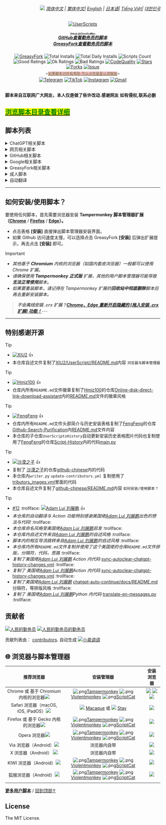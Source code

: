 <div align="right">
    <h6>
        <picture>
            <source type="image/svg+xml" media="(prefers-color-scheme: dark)"
                srcset="https://raw.githubusercontent.com/KudoAI/chatgpt.js/main/media/images/icons/earth-americas-white-icon32.svg">
            <img height=14
                src="https://raw.githubusercontent.com/KudoAI/chatgpt.js/main/media/images/icons/earth-americas-icon32.svg">
        </picture>
        <a href="https://github.com/ChinaGodMan/UserScripts/blob/main/docs/README.md">简体中文</a> |
        <a href="https://github.com/ChinaGodMan/UserScripts/blob/main/docs/README_zh-TW.md">繁体中文</a>|
        <a href="https://github.com/ChinaGodMan/UserScripts/blob/main/docs/README_en.md">English</a> |
        <a href="https://github.com/ChinaGodMan/UserScripts/blob/main/docs/README_ja.md">日本语</a>|
        <a href="https://github.com/ChinaGodMan/UserScripts/blob/main/docs/README_vi.md">Tiếng Việt</a>|
        <a href="https://github.com/ChinaGodMan/UserScripts/blob/main/docs/README_ko.md">대한민국</a>
    </h6>
</div>
<center><div align="center"><a href="https://github.com/ChinaGodMan" target="_blank">
    <img height="96px" width="96px" src="https://avatars.githubusercontent.com/u/96548841?v=4" alt="UserScripts"></a>
<h5><a href="https://github.com/ChinaGodMan/UserScripts#%E8%84%9A%E6%9C%AC%E5%88%97%E8%A1%A8" target="_blank"><ruby>GitHub查看勤务员的脚本<rt>Github:@ChinaGodMan</rt></ruby></a><br><a href="https://greasyfork.org/zh-CN/scripts?by=1169082&sort=created" target="_blank">GreasyFork查看勤务员的脚本</a><br></h5>
<a href="https://greasyfork.org/users/1169082-%E4%BA%BA%E6%B0%91%E7%9A%84%E5%8B%A4%E5%8A%A1%E5%91%98?per_page=200" target="_blank"><img src="https://img.shields.io/static/v1?label=%20&message=GreasyFork&logo=greasyfork&logoColor=white&labelColor=%23670000&color=%23670000&style=for-the-badge" alt="GreasyFork"></a>
<img src="https://img.shields.io/badge/dynamic/json?&label=%E6%89%80%E6%9C%89%E8%84%9A%E6%9C%AC%E6%80%BB%E5%AE%89%E8%A3%85%E6%95%B0&query=$.totalInstalls&logo=greasyfork&logoColor=white&labelColor=%23670000&color=blue&style=for-the-badge&url=https://github.com/ChinaGodMan/UserScriptsHistory/raw/main/total_installs.json" alt="Total Installs">
<img src="https://img.shields.io/badge/dynamic/json?&label=%E4%BB%8A%E6%97%A5%E6%89%80%E6%9C%89%E8%84%9A%E6%9C%AC%E5%AE%89%E8%A3%85%E6%95%B0&query=$.totalDailyInstalls&logo=greasyfork&logoColor=white&labelColor=%23670000&color=blue&style=for-the-badge&url=https://github.com/ChinaGodMan/UserScriptsHistory/raw/main/total_installs.json" alt="Total Daily Installs">
<img src="https://img.shields.io/badge/dynamic/json?&label=%E8%84%9A%E6%9C%AC%E6%95%B0%E9%87%8F&query=$.numScripts&logo=greasyfork&logoColor=white&labelColor=%23670000&color=blue&style=for-the-badge&url=https://github.com/ChinaGodMan/UserScriptsHistory/raw/main/total_installs.json" alt="Scripts Count"><br>
<img src="https://img.shields.io/badge/dynamic/json?&label=%E6%89%80%E6%9C%89%E5%A5%BD%E8%AF%84&query=$.totalGoodRatings&logo=greasyfork&logoColor=white&labelColor=%23670000&color=4CAF50&style=for-the-badge&url=https://github.com/ChinaGodMan/UserScriptsHistory/raw/main/total_installs.json" alt="Good Ratings">
<img src="https://img.shields.io/badge/dynamic/json?&label=%E6%89%80%E6%9C%89%E4%B8%80%E8%88%AC&query=$.totalOkRatings&logo=greasyfork&logoColor=white&labelColor=%23670000&color=FF9800&style=for-the-badge&url=https://github.com/ChinaGodMan/UserScriptsHistory/raw/main/total_installs.json" alt="Ok Ratings">
<img src="https://img.shields.io/badge/dynamic/json?label=%E6%89%80%E6%9C%89%E5%B7%AE%E8%AF%84&query=$.totalBadRatings&logo=greasyfork&logoColor=white&labelColor=%23670000&color=F44336&style=for-the-badge&url=https://github.com/ChinaGodMan/UserScriptsHistory/raw/main/total_installs.json" alt="Bad Ratings">
<a href="https://www.codefactor.io/repository/github/ChinaGodMan/UserScripts" target="_blank"><img src="https://img.shields.io/codefactor/grade/github/chinagodman/UserScripts?label=%E4%BB%A3%E7%A0%81%E8%B4%A8%E9%87%8F&logo=codefactor&logoColor=white&labelColor=464646&color=b5fc7b&style=for-the-badge" alt="CodeQuality"></a>
<a href="https://github.com/ChinaGodMan/UserScripts" target="_blank"><img src="https://img.shields.io/github/stars/ChinaGodMan/UserScripts?label=%E6%98%9F%E6%A0%87&logo=github&logoColor=white&labelColor=black&color=FF69B4&style=for-the-badge" alt="Stars"></a>
<a href="https://github.com/ChinaGodMan/UserScripts" target="_blank"><img src="https://img.shields.io/github/forks/ChinaGodMan/UserScripts?label=%E5%A4%8D%E5%88%BB&logo=github&logoColor=white&labelColor=black&color=grey&style=for-the-badge" alt="Forks"></a>
<a href="https://github.com/ChinaGodMan/UserScripts/issues" target="_blank"><img src="https://img.shields.io/github/issues/ChinaGodMan/UserScripts?label=%E9%97%AE%E9%A2%98&logo=github&logoColor=white&labelColor=black&style=for-the-badge" alt="Issue"></a>
<center><div align="center"><sub>⭐<a href="https://github.com/ChinaGodMan/UserScripts" target="_blank" style="color: #556B2F; background-color: pink;">如果脚本对你有帮助,可以点亮星星以资鼓励</a>⭐</sub></div><a href="https://t.me/qinwuyuan"><img src="https://img.shields.io/static/v1?label=%20&message=telegram&logo=telegram&logoColor=white&labelColor=%230088CC&color=%230088CC&style=for-the-badge" alt="Telegram"></a>
<a href="https://www.tiktok.com/@qinwuyuan"><img src="https://img.shields.io/static/v1?label=%20&message=tiktok&logo=tiktok&logoColor=%23EE1D52&labelColor=%23010101&color=%23EE1D52&style=for-the-badge" alt="TikTok"></a>
<a href="https://www.instagram.com/nide9448/"><img src="https://img.shields.io/static/v1?label=%20&message=instagram&logo=instagram&logoColor=white&labelColor=%23E1306C&color=%23E1306C&style=for-the-badge" alt="Instagram"></a>
<a href="mailto:toniaiwanowskiskr47@gmail.com"><img src="https://img.shields.io/static/v1?label=%20&message=gmail&logo=gmail&logoColor=white&labelColor=%23D93025&color=%23D93025&style=for-the-badge" alt="Gmail"></a>
</center>
</div></center>
<img height=6px width="100%" src="https://media.chatgptautorefresh.com/images/separators/gradient-aqua.png?latest">

**脚本来自互联网广大网友，本人仅是做了些许改动.感谢网友**
**如有侵权,联系必删**

## [<mark style="background-color: yellow; color: green;">浏览脚本目录查看详细</mark>](/Script%20details)

## 脚本列表

<!--AUTO_SCRIPTS_PLEASE_DONT_DELETE_IT-->
<details><summary>ChatGPT相关脚本</summary><table>
    <thead>
        <tr>
            <th>脚本名称</th>
            <th>脚本说明</th>
            <th>GitHub</th>
            <th>Greasyfork</th>
            <th><img src="https://greasyfork.org/vite/assets/blacklogo96-CxYTSM_T.png" width="16" height="16">发布时间</th>
            <th><img src="https://greasyfork.org/vite/assets/blacklogo96-CxYTSM_T.png" width="16" height="16">更新时间</th>
            <th><img src="https://greasyfork.org/vite/assets/blacklogo96-CxYTSM_T.png" width="16" height="16">最新版本</th>
            <th><img src="https://raw.githubusercontent.com/ChinaGodMan/UserScripts/main/docs/icon/icons8-project-management-48.png" width="16" height="16">首次创建</th>
        </tr>
    </thead>
    <tbody>
    <tr>
            <td>
                <img src="https://greasyfork.org/vite/assets/blacklogo96-CxYTSM_T.png" width="16" height="16">
                <a href="https://greasyfork.org/zh-CN/scripts/505209" target="_blank">ChatGPT代码字体缩小</a><br>
                <img src="https://github.githubassets.com/favicons/favicon.svg" width="16" height="16">
                <a href="https://github.com/ChinaGodMan/UserScripts/blob/main/chatgpt-code-styling.user.js" target="_blank">GitHub</a>
                <a href="https://github.com/ChinaGodMan/UserScripts/tree/main/Script details/chatgpt-code-styling" target="_blank">
                    <mark>详细</mark>
                </a>
            </td>
            <td>让 ChatGPT 代码字体变小1</td>
            <td>
                <a href="https://raw.githubusercontent.com/ChinaGodMan/UserScripts/main/chatgpt-code-styling.user.js">
                    <img src="https://img.shields.io/github/size/ChinaGodMan/UserScripts/chatgpt-code-styling.user.js?style=social" alt="size">
                    <br>安装
                </a>
            </td>
            <td>
                <a href="https://update.greasyfork.org/scripts/505209.user.js">
                    <img src="https://img.shields.io/greasyfork/dt/505209?color=%23990000&label=Installs">
                    <br>安装
                </a>
            </td>
            <td><sub>2024-08-26 11:42:17</sub></td>
            <td><sub>2024-10-07 07:21:50</sub></td>
            <td><sub>0.1.1.0</sub></td>
            <td><sub>2024-07-27 20:58:35</sub></td>
        </tr>
        <tr>
            <td>
                <img src="https://greasyfork.org/vite/assets/blacklogo96-CxYTSM_T.png" width="16" height="16">
                <a href="https://greasyfork.org/zh-CN/scripts/509598" target="_blank">ChatGPT 聊天复制代码按钮</a><br>
                <img src="https://github.githubassets.com/favicons/favicon.svg" width="16" height="16">
                <a href="https://github.com/ChinaGodMan/UserScripts/blob/main/chatgpt-copy-code-button.user.js" target="_blank">GitHub</a>
                <a href="https://github.com/ChinaGodMan/UserScripts/tree/main/Script details/chatgpt-copy-code-button" target="_blank">
                    <mark>详细</mark>
                </a>
            </td>
            <td>在 chatgpt.com 上代码块的右下角添加一个带有动画的“复制代码”按钮</td>
            <td>
                <a href="https://raw.githubusercontent.com/ChinaGodMan/UserScripts/main/chatgpt-copy-code-button.user.js">
                    <img src="https://img.shields.io/github/size/ChinaGodMan/UserScripts/chatgpt-copy-code-button.user.js?style=social" alt="size">
                    <br>安装
                </a>
            </td>
            <td>
                <a href="https://update.greasyfork.org/scripts/509598.user.js">
                    <img src="https://img.shields.io/greasyfork/dt/509598?color=%23990000&label=Installs">
                    <br>安装
                </a>
            </td>
            <td><sub>2024-09-22 07:35:20</sub></td>
            <td><sub>2024-10-03 19:12:34</sub></td>
            <td><sub>1.2.0.0</sub></td>
            <td><sub>2024-09-22 07:06:07</sub></td>
        </tr>
        <tr>
            <td>
                <img src="https://greasyfork.org/vite/assets/blacklogo96-CxYTSM_T.png" width="16" height="16">
                <a href="https://greasyfork.org/zh-CN/scripts/506166" target="_blank">ChatGPT 字符计数器</a><br>
                <img src="https://github.githubassets.com/favicons/favicon.svg" width="16" height="16">
                <a href="https://github.com/ChinaGodMan/UserScripts/blob/main/chatgpt-counter.user.js" target="_blank">GitHub</a>
                <a href="https://github.com/ChinaGodMan/UserScripts/tree/main/Script details/chatgpt-counter" target="_blank">
                    <mark>详细</mark>
                </a>
            </td>
            <td>添加一个字符计数器到输入框，限制为 32732 个字符。（ChatGPT 的限制是 32732 个字符。）</td>
            <td>
                <a href="https://raw.githubusercontent.com/ChinaGodMan/UserScripts/main/chatgpt-counter.user.js">
                    <img src="https://img.shields.io/github/size/ChinaGodMan/UserScripts/chatgpt-counter.user.js?style=social" alt="size">
                    <br>安装
                </a>
            </td>
            <td>
                <a href="https://update.greasyfork.org/scripts/506166.user.js">
                    <img src="https://img.shields.io/greasyfork/dt/506166?color=%23990000&label=Installs">
                    <br>安装
                </a>
            </td>
            <td><sub>2024-09-01 09:51:01</sub></td>
            <td><sub>2024-10-07 01:24:32</sub></td>
            <td><sub>1.3.1.14</sub></td>
            <td><sub>2024-09-01 09:45:50</sub></td>
        </tr>
        <tr>
            <td>
                <img src="https://greasyfork.org/vite/assets/blacklogo96-CxYTSM_T.png" width="16" height="16">
                <a href="https://greasyfork.org/zh-CN/scripts/504901" target="_blank">ChatGPT 折叠自己消息和最大宽度</a><br>
                <img src="https://github.githubassets.com/favicons/favicon.svg" width="16" height="16">
                <a href="https://github.com/ChinaGodMan/UserScripts/blob/main/chatgpt-plus.user.js" target="_blank">GitHub</a>
                <a href="https://github.com/ChinaGodMan/UserScripts/tree/main/Script details/chatgpt-plus" target="_blank">
                    <mark>详细</mark>
                </a>
            </td>
            <td>自动折叠由你发送的长消息，节省屏幕空间。允许你设置聊天窗口的最大宽度，使得长消息不会超出指定范围。</td>
            <td>
                <a href="https://raw.githubusercontent.com/ChinaGodMan/UserScripts/main/chatgpt-plus.user.js">
                    <img src="https://img.shields.io/github/size/ChinaGodMan/UserScripts/chatgpt-plus.user.js?style=social" alt="size">
                    <br>安装
                </a>
            </td>
            <td>
                <a href="https://update.greasyfork.org/scripts/504901.user.js">
                    <img src="https://img.shields.io/greasyfork/dt/504901?color=%23990000&label=Installs">
                    <br>安装
                </a>
            </td>
            <td><sub>2024-08-24 11:33:58</sub></td>
            <td><sub>2024-10-03 19:12:35</sub></td>
            <td><sub>0.3.0.0</sub></td>
            <td><sub>2024-08-24 11:09:34</sub></td>
        </tr>
        </tbody>
    </table></details><details><summary>网页相关脚本</summary><table>
    <thead>
        <tr>
            <th>脚本名称</th>
            <th>脚本说明</th>
            <th>GitHub</th>
            <th>Greasyfork</th>
            <th><img src="https://greasyfork.org/vite/assets/blacklogo96-CxYTSM_T.png" width="16" height="16">发布时间</th>
            <th><img src="https://greasyfork.org/vite/assets/blacklogo96-CxYTSM_T.png" width="16" height="16">更新时间</th>
            <th><img src="https://greasyfork.org/vite/assets/blacklogo96-CxYTSM_T.png" width="16" height="16">最新版本</th>
            <th><img src="https://raw.githubusercontent.com/ChinaGodMan/UserScripts/main/docs/icon/icons8-project-management-48.png" width="16" height="16">首次创建</th>
        </tr>
    </thead>
    <tbody>
    <tr>
            <td>
                <img src="https://greasyfork.org/vite/assets/blacklogo96-CxYTSM_T.png" width="16" height="16">
                <a href="https://greasyfork.org/zh-CN/scripts/497403" target="_blank">网页写入剪辑版授权管理器</a><br>
                <img src="https://github.githubassets.com/favicons/favicon.svg" width="16" height="16">
                <a href="https://github.com/ChinaGodMan/UserScripts/blob/main/clipboard-manager.user.js" target="_blank">GitHub</a>
                <a href="https://github.com/ChinaGodMan/UserScripts/tree/main/Script details/clipboard-manager" target="_blank">
                    <mark>详细</mark>
                </a>
            </td>
            <td>禁止网页向剪辑版拉屎，绿色为放行，红色禁止，橙色临时方向</td>
            <td>
                <a href="https://raw.githubusercontent.com/ChinaGodMan/UserScripts/main/clipboard-manager.user.js">
                    <img src="https://img.shields.io/github/size/ChinaGodMan/UserScripts/clipboard-manager.user.js?style=social" alt="size">
                    <br>安装
                </a>
            </td>
            <td>
                <a href="https://update.greasyfork.org/scripts/497403.user.js">
                    <img src="https://img.shields.io/greasyfork/dt/497403?color=%23990000&label=Installs">
                    <br>安装
                </a>
            </td>
            <td><sub>2024-06-09 10:17:55</sub></td>
            <td><sub>2024-10-03 19:12:35</sub></td>
            <td><sub>1.2.3.1</sub></td>
            <td><sub>2024-07-27 20:54:00</sub></td>
        </tr>
        <tr>
            <td>
                <img src="https://greasyfork.org/vite/assets/blacklogo96-CxYTSM_T.png" width="16" height="16">
                <a href="https://greasyfork.org/zh-CN/scripts/505207" target="_blank">解除CSDN登录复制限制</a><br>
                <img src="https://github.githubassets.com/favicons/favicon.svg" width="16" height="16">
                <a href="https://github.com/ChinaGodMan/UserScripts/blob/main/csdn-blocker.user.js" target="_blank">GitHub</a>
                <a href="https://github.com/ChinaGodMan/UserScripts/tree/main/Script details/csdn-blocker" target="_blank">
                    <mark>详细</mark>
                </a>
            </td>
            <td>去你妈的 CSDN 登录复制，无需登录即可复制代码框内容</td>
            <td>
                <a href="https://raw.githubusercontent.com/ChinaGodMan/UserScripts/main/csdn-blocker.user.js">
                    <img src="https://img.shields.io/github/size/ChinaGodMan/UserScripts/csdn-blocker.user.js?style=social" alt="size">
                    <br>安装
                </a>
            </td>
            <td>
                <a href="https://update.greasyfork.org/scripts/505207.user.js">
                    <img src="https://img.shields.io/greasyfork/dt/505207?color=%23990000&label=Installs">
                    <br>安装
                </a>
            </td>
            <td><sub>2024-08-26 11:37:22</sub></td>
            <td><sub>2024-10-03 19:12:36</sub></td>
            <td><sub>1.0.0.23</sub></td>
            <td><sub>2024-07-27 20:58:34</sub></td>
        </tr>
        <tr>
            <td>
                <img src="https://greasyfork.org/vite/assets/blacklogo96-CxYTSM_T.png" width="16" height="16">
                <a href="https://greasyfork.org/zh-CN/scripts/507036" target="_blank">绚丽渐变美化网页表格</a><br>
                <img src="https://github.githubassets.com/favicons/favicon.svg" width="16" height="16">
                <a href="https://github.com/ChinaGodMan/UserScripts/blob/main/colorful-table.user.js" target="_blank">GitHub</a>
                <a href="https://github.com/ChinaGodMan/UserScripts/tree/main/Script details/colorful-table" target="_blank">
                    <mark>详细</mark>
                </a>
            </td>
            <td>自动为网页上的表格所有列应用颜色渐变美化.</td>
            <td>
                <a href="https://raw.githubusercontent.com/ChinaGodMan/UserScripts/main/colorful-table.user.js">
                    <img src="https://img.shields.io/github/size/ChinaGodMan/UserScripts/colorful-table.user.js?style=social" alt="size">
                    <br>安装
                </a>
            </td>
            <td>
                <a href="https://update.greasyfork.org/scripts/507036.user.js">
                    <img src="https://img.shields.io/greasyfork/dt/507036?color=%23990000&label=Installs">
                    <br>安装
                </a>
            </td>
            <td><sub>2024-09-06 06:08:08</sub></td>
            <td><sub>2024-10-03 19:12:35</sub></td>
            <td><sub>1.0.0.9</sub></td>
            <td><sub>2024-09-06 05:02:49</sub></td>
        </tr>
        <tr>
            <td>
                <img src="https://greasyfork.org/vite/assets/blacklogo96-CxYTSM_T.png" width="16" height="16">
                <a href="https://greasyfork.org/zh-CN/scripts/498906" target="_blank">网页高亮关键字+(推荐)</a><br>
                <img src="https://github.githubassets.com/favicons/favicon.svg" width="16" height="16">
                <a href="https://github.com/ChinaGodMan/UserScripts/blob/main/highlight-keywords.user.js" target="_blank">GitHub</a>
                <a href="https://github.com/ChinaGodMan/UserScripts/tree/main/Script details/highlight-keywords" target="_blank">
                    <mark>详细</mark>
                </a>
            </td>
            <td>对网页上的文字进行高亮显示</td>
            <td>
                <a href="https://raw.githubusercontent.com/ChinaGodMan/UserScripts/main/highlight-keywords.user.js">
                    <img src="https://img.shields.io/github/size/ChinaGodMan/UserScripts/highlight-keywords.user.js?style=social" alt="size">
                    <br>安装
                </a>
            </td>
            <td>
                <a href="https://update.greasyfork.org/scripts/498906.user.js">
                    <img src="https://img.shields.io/greasyfork/dt/498906?color=%23990000&label=Installs">
                    <br>安装
                </a>
            </td>
            <td><sub>2024-06-26 07:05:05</sub></td>
            <td><sub>2024-10-03 19:12:43</sub></td>
            <td><sub>1.1.2.72</sub></td>
            <td><sub>2024-07-27 20:54:01</sub></td>
        </tr>
        <tr>
            <td>
                <img src="https://greasyfork.org/vite/assets/blacklogo96-CxYTSM_T.png" width="16" height="16">
                <a href="https://greasyfork.org/zh-CN/scripts/498905" target="_blank">高亮网页文本_迷你版</a><br>
                <img src="https://github.githubassets.com/favicons/favicon.svg" width="16" height="16">
                <a href="https://github.com/ChinaGodMan/UserScripts/blob/main/highlight-keywords-mini.user.js" target="_blank">GitHub</a>
                <a href="https://github.com/ChinaGodMan/UserScripts/tree/main/Script details/highlight-keywords-mini" target="_blank">
                    <mark>详细</mark>
                </a>
            </td>
            <td>在网页上自定义关键词突出显示包括滚动时动态加载的内容</td>
            <td>
                <a href="https://raw.githubusercontent.com/ChinaGodMan/UserScripts/main/highlight-keywords-mini.user.js">
                    <img src="https://img.shields.io/github/size/ChinaGodMan/UserScripts/highlight-keywords-mini.user.js?style=social" alt="size">
                    <br>安装
                </a>
            </td>
            <td>
                <a href="https://update.greasyfork.org/scripts/498905.user.js">
                    <img src="https://img.shields.io/greasyfork/dt/498905?color=%23990000&label=Installs">
                    <br>安装
                </a>
            </td>
            <td><sub>2024-06-26 06:53:12</sub></td>
            <td><sub>2024-10-03 19:12:43</sub></td>
            <td><sub>1.0.5.26</sub></td>
            <td><sub>2024-08-24 06:02:07</sub></td>
        </tr>
        <tr>
            <td>
                <img src="https://greasyfork.org/vite/assets/blacklogo96-CxYTSM_T.png" width="16" height="16">
                <a href="https://greasyfork.org/zh-CN/scripts/504880" target="_blank">小窗口预览</a><br>
                <img src="https://github.githubassets.com/favicons/favicon.svg" width="16" height="16">
                <a href="https://github.com/ChinaGodMan/UserScripts/blob/main/popup-window.user.js" target="_blank">GitHub</a>
                <a href="https://github.com/ChinaGodMan/UserScripts/tree/main/Script details/popup-window" target="_blank">
                    <mark>详细</mark>
                </a>
            </td>
            <td>拖拽链接时在弹出窗口中打开链接，并在打开前提供预览，使用 Edge 的预读技术。同时在小窗口打开时在背后添加亚克力效果。</td>
            <td>
                <a href="https://raw.githubusercontent.com/ChinaGodMan/UserScripts/main/popup-window.user.js">
                    <img src="https://img.shields.io/github/size/ChinaGodMan/UserScripts/popup-window.user.js?style=social" alt="size">
                    <br>安装
                </a>
            </td>
            <td>
                <a href="https://update.greasyfork.org/scripts/504880.user.js">
                    <img src="https://img.shields.io/greasyfork/dt/504880?color=%23990000&label=Installs">
                    <br>安装
                </a>
            </td>
            <td><sub>2024-08-24 06:51:35</sub></td>
            <td><sub>2024-10-03 19:12:45</sub></td>
            <td><sub>2.5.1.4</sub></td>
            <td><sub>2024-08-23 07:20:13</sub></td>
        </tr>
        <tr>
            <td>
                <img src="https://greasyfork.org/vite/assets/blacklogo96-CxYTSM_T.png" width="16" height="16">
                <a href="https://greasyfork.org/zh-CN/scripts/498625" target="_blank">去除链接下划线</a><br>
                <img src="https://github.githubassets.com/favicons/favicon.svg" width="16" height="16">
                <a href="https://github.com/ChinaGodMan/UserScripts/blob/main/remove-link-underlines.user.js" target="_blank">GitHub</a>
                <a href="https://github.com/ChinaGodMan/UserScripts/tree/main/Script details/remove-link-underlines" target="_blank">
                    <mark>详细</mark>
                </a>
            </td>
            <td>去除网页链接的下划线</td>
            <td>
                <a href="https://raw.githubusercontent.com/ChinaGodMan/UserScripts/main/remove-link-underlines.user.js">
                    <img src="https://img.shields.io/github/size/ChinaGodMan/UserScripts/remove-link-underlines.user.js?style=social" alt="size">
                    <br>安装
                </a>
            </td>
            <td>
                <a href="https://update.greasyfork.org/scripts/498625.user.js">
                    <img src="https://img.shields.io/greasyfork/dt/498625?color=%23990000&label=Installs">
                    <br>安装
                </a>
            </td>
            <td><sub>2024-06-23 11:35:07</sub></td>
            <td><sub>2024-10-03 19:12:46</sub></td>
            <td><sub>1.2.0.63</sub></td>
            <td><sub>2024-07-27 20:54:00</sub></td>
        </tr>
        <tr>
            <td>
                <img src="https://greasyfork.org/vite/assets/blacklogo96-CxYTSM_T.png" width="16" height="16">
                <a href="https://greasyfork.org/zh-CN/scripts/497251" target="_blank">上下滚动小按钮</a><br>
                <img src="https://github.githubassets.com/favicons/favicon.svg" width="16" height="16">
                <a href="https://github.com/ChinaGodMan/UserScripts/blob/main/scroll-button.user.js" target="_blank">GitHub</a>
                <a href="https://github.com/ChinaGodMan/UserScripts/tree/main/Script details/scroll-button" target="_blank">
                    <mark>详细</mark>
                </a>
            </td>
            <td>页面右侧添加上下滚动按钮</td>
            <td>
                <a href="https://raw.githubusercontent.com/ChinaGodMan/UserScripts/main/scroll-button.user.js">
                    <img src="https://img.shields.io/github/size/ChinaGodMan/UserScripts/scroll-button.user.js?style=social" alt="size">
                    <br>安装
                </a>
            </td>
            <td>
                <a href="https://update.greasyfork.org/scripts/497251.user.js">
                    <img src="https://img.shields.io/greasyfork/dt/497251?color=%23990000&label=Installs">
                    <br>安装
                </a>
            </td>
            <td><sub>2024-06-07 08:33:17</sub></td>
            <td><sub>2024-10-03 19:12:47</sub></td>
            <td><sub>1.0.0.26</sub></td>
            <td><sub>2024-08-24 06:05:19</sub></td>
        </tr>
        <tr>
            <td>
                <img src="https://greasyfork.org/vite/assets/blacklogo96-CxYTSM_T.png" width="16" height="16">
                <a href="https://greasyfork.org/zh-CN/scripts/500255" target="_blank">一键置顶和置底按钮</a><br>
                <img src="https://github.githubassets.com/favicons/favicon.svg" width="16" height="16">
                <a href="https://github.com/ChinaGodMan/UserScripts/blob/main/scroll-to-top-button.user.js" target="_blank">GitHub</a>
                <a href="https://github.com/ChinaGodMan/UserScripts/tree/main/Script details/scroll-to-top-button" target="_blank">
                    <mark>详细</mark>
                </a>
            </td>
            <td>修改自Greasyfork用户脚本 为网页添加置顶和置底按钮，方便在长页面中快速移动到顶部或底部。 增加向下滚动时按钮变色，3秒内无滚动自动停止</td>
            <td>
                <a href="https://raw.githubusercontent.com/ChinaGodMan/UserScripts/main/scroll-to-top-button.user.js">
                    <img src="https://img.shields.io/github/size/ChinaGodMan/UserScripts/scroll-to-top-button.user.js?style=social" alt="size">
                    <br>安装
                </a>
            </td>
            <td>
                <a href="https://update.greasyfork.org/scripts/500255.user.js">
                    <img src="https://img.shields.io/greasyfork/dt/500255?color=%23990000&label=Installs">
                    <br>安装
                </a>
            </td>
            <td><sub>2024-07-11 13:57:29</sub></td>
            <td><sub>2024-10-03 19:12:47</sub></td>
            <td><sub>1.2.0.72</sub></td>
            <td><sub>2024-07-27 20:54:01</sub></td>
        </tr>
        </tbody>
    </table></details><details><summary>GitHub相关脚本</summary><table>
    <thead>
        <tr>
            <th>脚本名称</th>
            <th>脚本说明</th>
            <th>GitHub</th>
            <th>Greasyfork</th>
            <th><img src="https://greasyfork.org/vite/assets/blacklogo96-CxYTSM_T.png" width="16" height="16">发布时间</th>
            <th><img src="https://greasyfork.org/vite/assets/blacklogo96-CxYTSM_T.png" width="16" height="16">更新时间</th>
            <th><img src="https://greasyfork.org/vite/assets/blacklogo96-CxYTSM_T.png" width="16" height="16">最新版本</th>
            <th><img src="https://raw.githubusercontent.com/ChinaGodMan/UserScripts/main/docs/icon/icons8-project-management-48.png" width="16" height="16">首次创建</th>
        </tr>
    </thead>
    <tbody>
    <tr>
            <td>
                <img src="https://greasyfork.org/vite/assets/blacklogo96-CxYTSM_T.png" width="16" height="16">
                <a href="https://greasyfork.org/zh-CN/scripts/505830" target="_blank">GitHub提交信息显示HTML</a><br>
                <img src="https://github.githubassets.com/favicons/favicon.svg" width="16" height="16">
                <a href="https://github.com/ChinaGodMan/UserScripts/blob/main/github-commit-viewer.user.js" target="_blank">GitHub</a>
                <a href="https://github.com/ChinaGodMan/UserScripts/tree/main/Script details/github-commit-viewer" target="_blank">
                    <mark>详细</mark>
                </a>
            </td>
            <td>该脚本将 GitHub 上的提交信息转化为 HTML 视图，以更清晰地查看提交详情。它会自动将提交信息列表、提交头部和最新提交信息转化为 HTML 格式，提供更佳的视觉效果和用户体验。</td>
            <td>
                <a href="https://raw.githubusercontent.com/ChinaGodMan/UserScripts/main/github-commit-viewer.user.js">
                    <img src="https://img.shields.io/github/size/ChinaGodMan/UserScripts/github-commit-viewer.user.js?style=social" alt="size">
                    <br>安装
                </a>
            </td>
            <td>
                <a href="https://update.greasyfork.org/scripts/505830.user.js">
                    <img src="https://img.shields.io/greasyfork/dt/505830?color=%23990000&label=Installs">
                    <br>安装
                </a>
            </td>
            <td><sub>2024-08-30 10:13:44</sub></td>
            <td><sub>2024-10-03 19:12:36</sub></td>
            <td><sub>1.0.0.19</sub></td>
            <td><sub>2024-08-30 03:21:51</sub></td>
        </tr>
        <tr>
            <td>
                <img src="https://greasyfork.org/vite/assets/blacklogo96-CxYTSM_T.png" width="16" height="16">
                <a href="https://greasyfork.org/zh-CN/scripts/508047" target="_blank">GitHub 文件列表美化器</a><br>
                <img src="https://github.githubassets.com/favicons/favicon.svg" width="16" height="16">
                <a href="https://github.com/ChinaGodMan/UserScripts/blob/main/github-file-list-beautifier-plus.user.js" target="_blank">GitHub</a>
                <a href="https://github.com/ChinaGodMan/UserScripts/tree/main/Script details/github-file-list-beautifier-plus" target="_blank">
                    <mark>详细</mark>
                </a>
            </td>
            <td>GitHub 文件列表美化器是一个用户脚本，用于增强 GitHub 仓库中的文件显示效果。它可以为文件和文件夹添加颜色，并将文件类型图标替换为小图像，使得代码库更加易于浏览和管理。</td>
            <td>
                <a href="https://raw.githubusercontent.com/ChinaGodMan/UserScripts/main/github-file-list-beautifier-plus.user.js">
                    <img src="https://img.shields.io/github/size/ChinaGodMan/UserScripts/github-file-list-beautifier-plus.user.js?style=social" alt="size">
                    <br>安装
                </a>
            </td>
            <td>
                <a href="https://update.greasyfork.org/scripts/508047.user.js">
                    <img src="https://img.shields.io/greasyfork/dt/508047?color=%23990000&label=Installs">
                    <br>安装
                </a>
            </td>
            <td><sub>2024-09-12 11:56:17</sub></td>
            <td><sub>2024-10-03 19:12:36</sub></td>
            <td><sub>4.1.0.3</sub></td>
            <td><sub>2024-9-12 10:39:51</sub></td>
        </tr>
        <tr>
            <td>
                <img src="https://greasyfork.org/vite/assets/blacklogo96-CxYTSM_T.png" width="16" height="16">
                <a href="https://greasyfork.org/zh-CN/scripts/509889" target="_blank">Github 代码语言列表显示全部</a><br>
                <img src="https://github.githubassets.com/favicons/favicon.svg" width="16" height="16">
                <a href="https://github.com/ChinaGodMan/UserScripts/blob/main/github-linguist-expand.user.js" target="_blank">GitHub</a>
                <a href="https://github.com/ChinaGodMan/UserScripts/tree/main/Script details/github-linguist-expand" target="_blank">
                    <mark>详细</mark>
                </a>
            </td>
            <td>扩展 Github 存储库上的语言列表，显示每种语言，而不是将小部分隐藏在 “其他” 下</td>
            <td>
                <a href="https://raw.githubusercontent.com/ChinaGodMan/UserScripts/main/github-linguist-expand.user.js">
                    <img src="https://img.shields.io/github/size/ChinaGodMan/UserScripts/github-linguist-expand.user.js?style=social" alt="size">
                    <br>安装
                </a>
            </td>
            <td>
                <a href="https://update.greasyfork.org/scripts/509889.user.js">
                    <img src="https://img.shields.io/greasyfork/dt/509889?color=%23990000&label=Installs">
                    <br>安装
                </a>
            </td>
            <td><sub>2024-09-24 05:30:01</sub></td>
            <td><sub>2024-10-04 05:26:32</sub></td>
            <td><sub>1.0.0.0</sub></td>
            <td><sub>2024-09-24 04:33:03</sub></td>
        </tr>
        <tr>
            <td>
                <img src="https://greasyfork.org/vite/assets/blacklogo96-CxYTSM_T.png" width="16" height="16">
                <a href="https://greasyfork.org/zh-CN/scripts/508956" target="_blank">GitHub 自动确认设备授权</a><br>
                <img src="https://github.githubassets.com/favicons/favicon.svg" width="16" height="16">
                <a href="https://github.com/ChinaGodMan/UserScripts/blob/main/github-device-authorization.user.js" target="_blank">GitHub</a>
                <a href="https://github.com/ChinaGodMan/UserScripts/tree/main/Script details/github-device-authorization" target="_blank">
                    <mark>详细</mark>
                </a>
            </td>
            <td>在GitHub授权页面自动输入授权码与自动确认。</td>
            <td>
                <a href="https://raw.githubusercontent.com/ChinaGodMan/UserScripts/main/github-device-authorization.user.js">
                    <img src="https://img.shields.io/github/size/ChinaGodMan/UserScripts/github-device-authorization.user.js?style=social" alt="size">
                    <br>安装
                </a>
            </td>
            <td>
                <a href="https://update.greasyfork.org/scripts/508956.user.js">
                    <img src="https://img.shields.io/greasyfork/dt/508956?color=%23990000&label=Installs">
                    <br>安装
                </a>
            </td>
            <td><sub>2024-09-18 09:12:31</sub></td>
            <td><sub>2024-10-03 19:12:33</sub></td>
            <td><sub>1.0.0.0</sub></td>
            <td><sub>2024-09-18 08:50:32</sub></td>
        </tr>
        <tr>
            <td>
                <img src="https://greasyfork.org/vite/assets/blacklogo96-CxYTSM_T.png" width="16" height="16">
                <a href="https://greasyfork.org/zh-CN/scripts/505496" target="_blank">GitHub文件夹下载</a><br>
                <img src="https://github.githubassets.com/favicons/favicon.svg" width="16" height="16">
                <a href="https://github.com/ChinaGodMan/UserScripts/blob/main/github-folder-downloader.user.js" target="_blank">GitHub</a>
                <a href="https://github.com/ChinaGodMan/UserScripts/tree/main/Script details/github-folder-downloader" target="_blank">
                    <mark>详细</mark>
                </a>
            </td>
            <td>添加一个下载按钮，允许轻松下载特定的 GitHub 文件夹。</td>
            <td>
                <a href="https://raw.githubusercontent.com/ChinaGodMan/UserScripts/main/github-folder-downloader.user.js">
                    <img src="https://img.shields.io/github/size/ChinaGodMan/UserScripts/github-folder-downloader.user.js?style=social" alt="size">
                    <br>安装
                </a>
            </td>
            <td>
                <a href="https://update.greasyfork.org/scripts/505496.user.js">
                    <img src="https://img.shields.io/greasyfork/dt/505496?color=%23990000&label=Installs">
                    <br>安装
                </a>
            </td>
            <td><sub>2024-08-28 04:27:35</sub></td>
            <td><sub>2024-10-03 19:12:37</sub></td>
            <td><sub>0.7.0.23</sub></td>
            <td><sub>2024-08-29 06:11:34</sub></td>
        </tr>
        <tr>
            <td>
                <img src="https://greasyfork.org/vite/assets/blacklogo96-CxYTSM_T.png" width="16" height="16">
                <a href="https://greasyfork.org/zh-CN/scripts/505501" target="_blank">GitHub下载单文件和复制文件URL</a><br>
                <img src="https://github.githubassets.com/favicons/favicon.svg" width="16" height="16">
                <a href="https://github.com/ChinaGodMan/UserScripts/blob/main/github-raw-file-plus.user.js" target="_blank">GitHub</a>
                <a href="https://github.com/ChinaGodMan/UserScripts/tree/main/Script details/github-raw-file-plus" target="_blank">
                    <mark>详细</mark>
                </a>
            </td>
            <td>在每个文件行的末尾添加按钮，以复制原始文件 URL 和下载文件</td>
            <td>
                <a href="https://raw.githubusercontent.com/ChinaGodMan/UserScripts/main/github-raw-file-plus.user.js">
                    <img src="https://img.shields.io/github/size/ChinaGodMan/UserScripts/github-raw-file-plus.user.js?style=social" alt="size">
                    <br>安装
                </a>
            </td>
            <td>
                <a href="https://update.greasyfork.org/scripts/505501.user.js">
                    <img src="https://img.shields.io/greasyfork/dt/505501?color=%23990000&label=Installs">
                    <br>安装
                </a>
            </td>
            <td><sub>2024-08-28 05:20:14</sub></td>
            <td><sub>2024-10-03 19:12:37</sub></td>
            <td><sub>2.2.0.22</sub></td>
            <td><sub>2024-08-29 06:11:33</sub></td>
        </tr>
        <tr>
            <td>
                <img src="https://greasyfork.org/vite/assets/blacklogo96-CxYTSM_T.png" width="16" height="16">
                <a href="https://greasyfork.org/zh-CN/scripts/502291" target="_blank">🤠 Github 增强小助手 仓库显示大小 不活跃开发警告 仓库内快捷跳转用户其他仓库 🤠</a><br>
                <img src="https://github.githubassets.com/favicons/favicon.svg" width="16" height="16">
                <a href="https://github.com/ChinaGodMan/UserScripts/blob/main/github-repo-size-view.user.js" target="_blank">GitHub</a>
                <a href="https://github.com/ChinaGodMan/UserScripts/tree/main/Script details/github-repo-size-view" target="_blank">
                    <mark>详细</mark>
                </a>
            </td>
            <td>在Github查看仓库和搜索仓库时显示仓库大小 ，不活跃开发警告，仓库内快捷跳转.</td>
            <td>
                <a href="https://raw.githubusercontent.com/ChinaGodMan/UserScripts/main/github-repo-size-view.user.js">
                    <img src="https://img.shields.io/github/size/ChinaGodMan/UserScripts/github-repo-size-view.user.js?style=social" alt="size">
                    <br>安装
                </a>
            </td>
            <td>
                <a href="https://update.greasyfork.org/scripts/502291.user.js">
                    <img src="https://img.shields.io/greasyfork/dt/502291?color=%23990000&label=Installs">
                    <br>安装
                </a>
            </td>
            <td><sub>2024-08-01 03:43:19</sub></td>
            <td><sub>2024-10-08 03:00:25</sub></td>
            <td><sub>0.1.3.7</sub></td>
            <td><sub>2024-08-01 00:53:59</sub></td>
        </tr>
        <tr>
            <td>
                <img src="https://greasyfork.org/vite/assets/blacklogo96-CxYTSM_T.png" width="16" height="16">
                <a href="https://greasyfork.org/zh-CN/scripts/505218" target="_blank">GitHub Sort by Date</a><br>
                <img src="https://github.githubassets.com/favicons/favicon.svg" width="16" height="16">
                <a href="https://github.com/ChinaGodMan/UserScripts/blob/main/github-sort-by-date.user.js" target="_blank">GitHub</a>
                <a href="https://github.com/ChinaGodMan/UserScripts/tree/main/Script details/github-sort-by-date" target="_blank">
                    <mark>详细</mark>
                </a>
            </td>
            <td>仓库列表文件排序方式改为日期降序，方便查看最新更新的文件。</td>
            <td>
                <a href="https://raw.githubusercontent.com/ChinaGodMan/UserScripts/main/github-sort-by-date.user.js">
                    <img src="https://img.shields.io/github/size/ChinaGodMan/UserScripts/github-sort-by-date.user.js?style=social" alt="size">
                    <br>安装
                </a>
            </td>
            <td>
                <a href="https://update.greasyfork.org/scripts/505218.user.js">
                    <img src="https://img.shields.io/greasyfork/dt/505218?color=%23990000&label=Installs">
                    <br>安装
                </a>
            </td>
            <td><sub>2024-08-26 12:30:53</sub></td>
            <td><sub>2024-10-04 05:23:24</sub></td>
            <td><sub>1.1.0.23</sub></td>
            <td><sub>2024-08-06 01:28:58</sub></td>
        </tr>
        </tbody>
    </table></details><details><summary>Google相关脚本</summary><table>
    <thead>
        <tr>
            <th>脚本名称</th>
            <th>脚本说明</th>
            <th>GitHub</th>
            <th>Greasyfork</th>
            <th><img src="https://greasyfork.org/vite/assets/blacklogo96-CxYTSM_T.png" width="16" height="16">发布时间</th>
            <th><img src="https://greasyfork.org/vite/assets/blacklogo96-CxYTSM_T.png" width="16" height="16">更新时间</th>
            <th><img src="https://greasyfork.org/vite/assets/blacklogo96-CxYTSM_T.png" width="16" height="16">最新版本</th>
            <th><img src="https://raw.githubusercontent.com/ChinaGodMan/UserScripts/main/docs/icon/icons8-project-management-48.png" width="16" height="16">首次创建</th>
        </tr>
    </thead>
    <tbody>
    <tr>
            <td>
                <img src="https://greasyfork.org/vite/assets/blacklogo96-CxYTSM_T.png" width="16" height="16">
                <a href="https://greasyfork.org/zh-CN/scripts/502652" target="_blank">Google 高级搜索</a><br>
                <img src="https://github.githubassets.com/favicons/favicon.svg" width="16" height="16">
                <a href="https://github.com/ChinaGodMan/UserScripts/blob/main/google-advanced-search.user.js" target="_blank">GitHub</a>
                <a href="https://github.com/ChinaGodMan/UserScripts/tree/main/Script details/google-advanced-search" target="_blank">
                    <mark>详细</mark>
                </a>
            </td>
            <td>这是一个为 Google 添加高级搜索表单的用户脚本。它能在页面顶部添加一个可隐藏的高级搜索表单，使您能够更精确地搜索信息。</td>
            <td>
                <a href="https://raw.githubusercontent.com/ChinaGodMan/UserScripts/main/google-advanced-search.user.js">
                    <img src="https://img.shields.io/github/size/ChinaGodMan/UserScripts/google-advanced-search.user.js?style=social" alt="size">
                    <br>安装
                </a>
            </td>
            <td>
                <a href="https://update.greasyfork.org/scripts/502652.user.js">
                    <img src="https://img.shields.io/greasyfork/dt/502652?color=%23990000&label=Installs">
                    <br>安装
                </a>
            </td>
            <td><sub>2024-08-05 10:28:20</sub></td>
            <td><sub>2024-10-03 19:12:38</sub></td>
            <td><sub>0.1.9.45</sub></td>
            <td><sub>2024-08-06 00:32:20</sub></td>
        </tr>
        <tr>
            <td>
                <img src="https://greasyfork.org/vite/assets/blacklogo96-CxYTSM_T.png" width="16" height="16">
                <a href="https://greasyfork.org/zh-CN/scripts/500262" target="_blank">Google 搜索屏蔽指定站点</a><br>
                <img src="https://github.githubassets.com/favicons/favicon.svg" width="16" height="16">
                <a href="https://github.com/ChinaGodMan/UserScripts/blob/main/google-block-search-sites.user.js" target="_blank">GitHub</a>
                <a href="https://github.com/ChinaGodMan/UserScripts/tree/main/Script details/google-block-search-sites" target="_blank">
                    <mark>详细</mark>
                </a>
            </td>
            <td>在搜索引擎结果中屏蔽特定的站点，帮助用户过滤掉不需要的搜索结果。 自定义输入屏蔽站点。格式-zhihu -baidu 用于屏蔽谷歌搜索内容</td>
            <td>
                <a href="https://raw.githubusercontent.com/ChinaGodMan/UserScripts/main/google-block-search-sites.user.js">
                    <img src="https://img.shields.io/github/size/ChinaGodMan/UserScripts/google-block-search-sites.user.js?style=social" alt="size">
                    <br>安装
                </a>
            </td>
            <td>
                <a href="https://update.greasyfork.org/scripts/500262.user.js">
                    <img src="https://img.shields.io/greasyfork/dt/500262?color=%23990000&label=Installs">
                    <br>安装
                </a>
            </td>
            <td><sub>2024-07-11 14:21:02</sub></td>
            <td><sub>2024-10-03 19:12:39</sub></td>
            <td><sub>0.0.1.51</sub></td>
            <td><sub>2024-07-27 20:54:01</sub></td>
        </tr>
        </tbody>
    </table></details><details><summary>GreasyFork相关脚本</summary><table>
    <thead>
        <tr>
            <th>脚本名称</th>
            <th>脚本说明</th>
            <th>GitHub</th>
            <th>Greasyfork</th>
            <th><img src="https://greasyfork.org/vite/assets/blacklogo96-CxYTSM_T.png" width="16" height="16">发布时间</th>
            <th><img src="https://greasyfork.org/vite/assets/blacklogo96-CxYTSM_T.png" width="16" height="16">更新时间</th>
            <th><img src="https://greasyfork.org/vite/assets/blacklogo96-CxYTSM_T.png" width="16" height="16">最新版本</th>
            <th><img src="https://raw.githubusercontent.com/ChinaGodMan/UserScripts/main/docs/icon/icons8-project-management-48.png" width="16" height="16">首次创建</th>
        </tr>
    </thead>
    <tbody>
    <tr>
            <td>
                <img src="https://greasyfork.org/vite/assets/blacklogo96-CxYTSM_T.png" width="16" height="16">
                <a href="https://greasyfork.org/zh-CN/scripts/497317" target="_blank">GreasyFork适用于增强</a><br>
                <img src="https://github.githubassets.com/favicons/favicon.svg" width="16" height="16">
                <a href="https://github.com/ChinaGodMan/UserScripts/blob/main/greasyfork-link.user.js" target="_blank">GitHub</a>
                <a href="https://github.com/ChinaGodMan/UserScripts/tree/main/Script details/greasyfork-link" target="_blank">
                    <mark>详细</mark>
                </a>
            </td>
            <td>脚本详情页增加适用于链接增加点击打开网页，复制网页,轮胎搜索</td>
            <td>
                <a href="https://raw.githubusercontent.com/ChinaGodMan/UserScripts/main/greasyfork-link.user.js">
                    <img src="https://img.shields.io/github/size/ChinaGodMan/UserScripts/greasyfork-link.user.js?style=social" alt="size">
                    <br>安装
                </a>
            </td>
            <td>
                <a href="https://update.greasyfork.org/scripts/497317.user.js">
                    <img src="https://img.shields.io/greasyfork/dt/497317?color=%23990000&label=Installs">
                    <br>安装
                </a>
            </td>
            <td><sub>2024-06-08 05:36:47</sub></td>
            <td><sub>2024-10-03 19:12:39</sub></td>
            <td><sub>0.9.3.66</sub></td>
            <td><sub>2024-07-27 20:54:00</sub></td>
        </tr>
        <tr>
            <td>
                <img src="https://greasyfork.org/vite/assets/blacklogo96-CxYTSM_T.png" width="16" height="16">
                <a href="https://greasyfork.org/zh-CN/scripts/508968" target="_blank">GrreasyFork 用户发布的脚本数据可视化</a><br>
                <img src="https://github.githubassets.com/favicons/favicon.svg" width="16" height="16">
                <a href="https://github.com/ChinaGodMan/UserScripts/blob/main/greasyfork-user-scripts-data-visualization.user.js" target="_blank">GitHub</a>
                <a href="https://github.com/ChinaGodMan/UserScripts/tree/main/Script details/greasyfork-user-scripts-data-visualization" target="_blank">
                    <mark>详细</mark>
                </a>
            </td>
            <td>使用Chart.js获取和可视化获取用户脚本数据，并在用户个人主页生成一个图表在下方显示详细安装情况</td>
            <td>
                <a href="https://raw.githubusercontent.com/ChinaGodMan/UserScripts/main/greasyfork-user-scripts-data-visualization.user.js">
                    <img src="https://img.shields.io/github/size/ChinaGodMan/UserScripts/greasyfork-user-scripts-data-visualization.user.js?style=social" alt="size">
                    <br>安装
                </a>
            </td>
            <td>
                <a href="https://update.greasyfork.org/scripts/508968.user.js">
                    <img src="https://img.shields.io/greasyfork/dt/508968?color=%23990000&label=Installs">
                    <br>安装
                </a>
            </td>
            <td><sub>2024-09-18 11:41:12</sub></td>
            <td><sub>2024-10-03 19:12:41</sub></td>
            <td><sub>1.1.1.1</sub></td>
            <td><sub>2024-09-19 11:22:00</sub></td>
        </tr>
        <tr>
            <td>
                <img src="https://greasyfork.org/vite/assets/blacklogo96-CxYTSM_T.png" width="16" height="16">
                <a href="https://greasyfork.org/zh-CN/scripts/506717" target="_blank">GreaysFork 增强 WebHook同步设置</a><br>
                <img src="https://github.githubassets.com/favicons/favicon.svg" width="16" height="16">
                <a href="https://github.com/ChinaGodMan/UserScripts/blob/main/greasyfork-webhook-sync-enhanced.user.js" target="_blank">GitHub</a>
                <a href="https://github.com/ChinaGodMan/UserScripts/tree/main/Script details/greasyfork-webhook-sync-enhanced" target="_blank">
                    <mark>详细</mark>
                </a>
            </td>
            <td>这个脚本可以帮助你快速输入脚本同步信息，并批量增加多个国家的语言代码，而不用一个个地点击选择框再去对应的网址。</td>
            <td>
                <a href="https://raw.githubusercontent.com/ChinaGodMan/UserScripts/main/greasyfork-webhook-sync-enhanced.user.js">
                    <img src="https://img.shields.io/github/size/ChinaGodMan/UserScripts/greasyfork-webhook-sync-enhanced.user.js?style=social" alt="size">
                    <br>安装
                </a>
            </td>
            <td>
                <a href="https://update.greasyfork.org/scripts/506717.user.js">
                    <img src="https://img.shields.io/greasyfork/dt/506717?color=%23990000&label=Installs">
                    <br>安装
                </a>
            </td>
            <td><sub>2024-09-04 12:12:18</sub></td>
            <td><sub>2024-10-03 19:12:43</sub></td>
            <td><sub>1.1.1.1</sub></td>
            <td><sub>2024-09-04 12:08:47</sub></td>
        </tr>
        <tr>
            <td>
                <img src="https://greasyfork.org/vite/assets/blacklogo96-CxYTSM_T.png" width="16" height="16">
                <a href="https://greasyfork.org/zh-CN/scripts/505164" target="_blank">GreasyFork Markdown toobar</a><br>
                <img src="https://github.githubassets.com/favicons/favicon.svg" width="16" height="16">
                <a href="https://github.com/ChinaGodMan/UserScripts/blob/main/greasyfork-markdown-toolbar.user.js" target="_blank">GitHub</a>
                <a href="https://github.com/ChinaGodMan/UserScripts/tree/main/Script details/greasyfork-markdown-toolbar" target="_blank">
                    <mark>详细</mark>
                </a>
            </td>
            <td>在论坛默认使用 Markdown 格式，添加格式帮助链接及 Markdown 工具栏绍</td>
            <td>
                <a href="https://raw.githubusercontent.com/ChinaGodMan/UserScripts/main/greasyfork-markdown-toolbar.user.js">
                    <img src="https://img.shields.io/github/size/ChinaGodMan/UserScripts/greasyfork-markdown-toolbar.user.js?style=social" alt="size">
                    <br>安装
                </a>
            </td>
            <td>
                <a href="https://update.greasyfork.org/scripts/505164.user.js">
                    <img src="https://img.shields.io/greasyfork/dt/505164?color=%23990000&label=Installs">
                    <br>安装
                </a>
            </td>
            <td><sub>2024-08-26 02:12:29</sub></td>
            <td><sub>2024-10-03 19:12:40</sub></td>
            <td><sub>2.0.5</sub></td>
            <td><sub>2024-08-06 00:32:53</sub></td>
        </tr>
        <tr>
            <td>
                <img src="https://greasyfork.org/vite/assets/blacklogo96-CxYTSM_T.png" width="16" height="16">
                <a href="https://greasyfork.org/zh-CN/scripts/501119" target="_blank">GreasyFork 显示脚本评分</a><br>
                <img src="https://github.githubassets.com/favicons/favicon.svg" width="16" height="16">
                <a href="https://github.com/ChinaGodMan/UserScripts/blob/main/greasyfork-ranks.user.js" target="_blank">GitHub</a>
                <a href="https://github.com/ChinaGodMan/UserScripts/tree/main/Script details/greasyfork-ranks" target="_blank">
                    <mark>详细</mark>
                </a>
            </td>
            <td>脚本列表添加评价分数</td>
            <td>
                <a href="https://raw.githubusercontent.com/ChinaGodMan/UserScripts/main/greasyfork-ranks.user.js">
                    <img src="https://img.shields.io/github/size/ChinaGodMan/UserScripts/greasyfork-ranks.user.js?style=social" alt="size">
                    <br>安装
                </a>
            </td>
            <td>
                <a href="https://update.greasyfork.org/scripts/501119.user.js">
                    <img src="https://img.shields.io/greasyfork/dt/501119?color=%23990000&label=Installs">
                    <br>安装
                </a>
            </td>
            <td><sub>2024-07-19 09:44:01</sub></td>
            <td><sub>2024-10-03 19:12:40</sub></td>
            <td><sub>1.3.3.63</sub></td>
            <td><sub>2024-07-27 20:54:00</sub></td>
        </tr>
        <tr>
            <td>
                <img src="https://greasyfork.org/vite/assets/blacklogo96-CxYTSM_T.png" width="16" height="16">
                <a href="https://greasyfork.org/zh-CN/scripts/505215" target="_blank">GreasyFork 高级搜索</a><br>
                <img src="https://github.githubassets.com/favicons/favicon.svg" width="16" height="16">
                <a href="https://github.com/ChinaGodMan/UserScripts/blob/main/greasyfork-search.user.js" target="_blank">GitHub</a>
                <a href="https://github.com/ChinaGodMan/UserScripts/tree/main/Script details/greasyfork-search" target="_blank">
                    <mark>详细</mark>
                </a>
            </td>
            <td>使用谷歌搜索 GreasyFork 和 SleazyFork 上的脚本 </td>
            <td>
                <a href="https://raw.githubusercontent.com/ChinaGodMan/UserScripts/main/greasyfork-search.user.js">
                    <img src="https://img.shields.io/github/size/ChinaGodMan/UserScripts/greasyfork-search.user.js?style=social" alt="size">
                    <br>安装
                </a>
            </td>
            <td>
                <a href="https://update.greasyfork.org/scripts/505215.user.js">
                    <img src="https://img.shields.io/greasyfork/dt/505215?color=%23990000&label=Installs">
                    <br>安装
                </a>
            </td>
            <td><sub>2024-08-26 12:08:49</sub></td>
            <td><sub>2024-10-03 19:12:40</sub></td>
            <td><sub>0.6.5.23</sub></td>
            <td><sub>2024-07-27 20:58:34</sub></td>
        </tr>
        <tr>
            <td>
                <img src="https://greasyfork.org/vite/assets/blacklogo96-CxYTSM_T.png" width="16" height="16">
                <a href="https://greasyfork.org/zh-CN/scripts/501880" target="_blank">GreasyFork 导航栏增强</a><br>
                <img src="https://github.githubassets.com/favicons/favicon.svg" width="16" height="16">
                <a href="https://github.com/ChinaGodMan/UserScripts/blob/main/greasyfork-user-control-panel-button.user.js" target="_blank">GitHub</a>
                <a href="https://github.com/ChinaGodMan/UserScripts/tree/main/Script details/greasyfork-user-control-panel-button" target="_blank">
                    <mark>详细</mark>
                </a>
            </td>
            <td>增强greasyfork导航栏,增加用户列表,用户控制台等</td>
            <td>
                <a href="https://raw.githubusercontent.com/ChinaGodMan/UserScripts/main/greasyfork-user-control-panel-button.user.js">
                    <img src="https://img.shields.io/github/size/ChinaGodMan/UserScripts/greasyfork-user-control-panel-button.user.js?style=social" alt="size">
                    <br>安装
                </a>
            </td>
            <td>
                <a href="https://update.greasyfork.org/scripts/501880.user.js">
                    <img src="https://img.shields.io/greasyfork/dt/501880?color=%23990000&label=Installs">
                    <br>安装
                </a>
            </td>
            <td><sub>2024-07-27 09:34:43</sub></td>
            <td><sub>2024-10-03 19:12:41</sub></td>
            <td><sub>0.3.1.57</sub></td>
            <td><sub>2024-07-27 20:54:01</sub></td>
        </tr>
        <tr>
            <td>
                <img src="https://greasyfork.org/vite/assets/blacklogo96-CxYTSM_T.png" width="16" height="16">
                <a href="https://greasyfork.org/zh-CN/scripts/497346" target="_blank">Greasyfork糊裱匠</a><br>
                <img src="https://github.githubassets.com/favicons/favicon.svg" width="16" height="16">
                <a href="https://github.com/ChinaGodMan/UserScripts/blob/main/greasyfork-utility-toolkit.user.js" target="_blank">GitHub</a>
                <a href="https://github.com/ChinaGodMan/UserScripts/tree/main/Script details/greasyfork-utility-toolkit" target="_blank">
                    <mark>详细</mark>
                </a>
            </td>
            <td>增强greasyfork,复制代码，脚本下载，精确时间到秒，主页清理，讨论一键举报，脚本列表跳转代码添加下载 美化查看代码显示代码引用文件，显示脚本图标，跳转成人脚本等等一些操作</td>
            <td>
                <a href="https://raw.githubusercontent.com/ChinaGodMan/UserScripts/main/greasyfork-utility-toolkit.user.js">
                    <img src="https://img.shields.io/github/size/ChinaGodMan/UserScripts/greasyfork-utility-toolkit.user.js?style=social" alt="size">
                    <br>安装
                </a>
            </td>
            <td>
                <a href="https://update.greasyfork.org/scripts/497346.user.js">
                    <img src="https://img.shields.io/greasyfork/dt/497346?color=%23990000&label=Installs">
                    <br>安装
                </a>
            </td>
            <td><sub>2024-06-08 17:06:26</sub></td>
            <td><sub>2024-10-03 19:12:41</sub></td>
            <td><sub>2.2.0.92</sub></td>
            <td><sub>2024-07-27 20:54:01</sub></td>
        </tr>
        <tr>
            <td>
                <img src="https://greasyfork.org/vite/assets/blacklogo96-CxYTSM_T.png" width="16" height="16">
                <a href="https://greasyfork.org/zh-CN/scripts/506345" target="_blank">Greasyfork 通知助手</a><br>
                <img src="https://github.githubassets.com/favicons/favicon.svg" width="16" height="16">
                <a href="https://github.com/ChinaGodMan/UserScripts/blob/main/greasyfork-discussion-watcher.user.js" target="_blank">GitHub</a>
                <a href="https://github.com/ChinaGodMan/UserScripts/tree/main/Script details/greasyfork-discussion-watcher" target="_blank">
                    <mark>详细</mark>
                </a>
            </td>
            <td>当你的脚本或你参与的讨论有新回复时，脚本会在网页上以模态窗口显示最新的讨论内容。</td>
            <td>
                <a href="https://raw.githubusercontent.com/ChinaGodMan/UserScripts/main/greasyfork-discussion-watcher.user.js">
                    <img src="https://img.shields.io/github/size/ChinaGodMan/UserScripts/greasyfork-discussion-watcher.user.js?style=social" alt="size">
                    <br>安装
                </a>
            </td>
            <td>
                <a href="https://update.greasyfork.org/scripts/506345.user.js">
                    <img src="https://img.shields.io/greasyfork/dt/506345?color=%23990000&label=Installs">
                    <br>安装
                </a>
            </td>
            <td><sub>2024-09-02 12:36:00</sub></td>
            <td><sub>2024-10-03 19:12:39</sub></td>
            <td><sub>1.5.0.4</sub></td>
            <td><sub>2024-09-02 12:34:55</sub></td>
        </tr>
        <tr>
            <td>
                <img src="https://greasyfork.org/vite/assets/blacklogo96-CxYTSM_T.png" width="16" height="16">
                <a href="https://greasyfork.org/zh-CN/scripts/498904" target="_blank">Script Finder油猴脚本查找器</a><br>
                <img src="https://github.githubassets.com/favicons/favicon.svg" width="16" height="16">
                <a href="https://github.com/ChinaGodMan/UserScripts/blob/main/script-finder-plus.user.js" target="_blank">GitHub</a>
                <a href="https://github.com/ChinaGodMan/UserScripts/tree/main/Script details/script-finder-plus" target="_blank">
                    <mark>详细</mark>
                </a>
            </td>
            <td>Script Finder 是一个用户脚本（userscript），它可以帮助你在任何网站上查找和管理用户脚本</td>
            <td>
                <a href="https://raw.githubusercontent.com/ChinaGodMan/UserScripts/main/script-finder-plus.user.js">
                    <img src="https://img.shields.io/github/size/ChinaGodMan/UserScripts/script-finder-plus.user.js?style=social" alt="size">
                    <br>安装
                </a>
            </td>
            <td>
                <a href="https://update.greasyfork.org/scripts/498904.user.js">
                    <img src="https://img.shields.io/greasyfork/dt/498904?color=%23990000&label=Installs">
                    <br>安装
                </a>
            </td>
            <td><sub>2024-06-26 06:43:47</sub></td>
            <td><sub>2024-10-03 19:12:46</sub></td>
            <td><sub>0.1.6.80</sub></td>
            <td><sub>2024-07-27 20:54:01</sub></td>
        </tr>
        </tbody>
    </table></details><details><summary>成人脚本</summary><table>
    <thead>
        <tr>
            <th>脚本名称</th>
            <th>脚本说明</th>
            <th>GitHub</th>
            <th>Greasyfork</th>
            <th><img src="https://greasyfork.org/vite/assets/blacklogo96-CxYTSM_T.png" width="16" height="16">发布时间</th>
            <th><img src="https://greasyfork.org/vite/assets/blacklogo96-CxYTSM_T.png" width="16" height="16">更新时间</th>
            <th><img src="https://greasyfork.org/vite/assets/blacklogo96-CxYTSM_T.png" width="16" height="16">最新版本</th>
            <th><img src="https://raw.githubusercontent.com/ChinaGodMan/UserScripts/main/docs/icon/icons8-project-management-48.png" width="16" height="16">首次创建</th>
        </tr>
    </thead>
    <tbody>
    <tr>
            <td>
                <img src="https://greasyfork.org/vite/assets/blacklogo96-CxYTSM_T.png" width="16" height="16">
                <a href="https://greasyfork.org/zh-CN/scripts/505325" target="_blank">MiSSAV自动登录</a><br>
                <img src="https://github.githubassets.com/favicons/favicon.svg" width="16" height="16">
                <a href="https://github.com/ChinaGodMan/UserScripts/blob/main/missav-auto-login-helper.user.js" target="_blank">GitHub</a>
                <a href="https://github.com/ChinaGodMan/UserScripts/tree/main/Script details/missav-auto-login-helper" target="_blank">
                    <mark>详细</mark>
                </a>
            </td>
            <td>检测 MisssAV 状态，并且在未登录时自动登录</td>
            <td>
                <a href="https://raw.githubusercontent.com/ChinaGodMan/UserScripts/main/missav-auto-login-helper.user.js">
                    <img src="https://img.shields.io/github/size/ChinaGodMan/UserScripts/missav-auto-login-helper.user.js?style=social" alt="size">
                    <br>安装
                </a>
            </td>
            <td>
                <a href="https://update.greasyfork.org/scripts/505325.user.js">
                    <img src="https://img.shields.io/greasyfork/dt/505325?color=%23990000&label=Installs">
                    <br>安装
                </a>
            </td>
            <td><sub>2024-08-27 04:15:17</sub></td>
            <td><sub>2024-10-03 19:12:44</sub></td>
            <td><sub>1.0.1.7</sub></td>
            <td><sub>2024-08-27 02:45:07</sub></td>
        </tr>
        <tr>
            <td>
                <img src="https://greasyfork.org/vite/assets/blacklogo96-CxYTSM_T.png" width="16" height="16">
                <a href="https://greasyfork.org/zh-CN/scripts/497682" target="_blank">MissAV收藏管理器</a><br>
                <img src="https://github.githubassets.com/favicons/favicon.svg" width="16" height="16">
                <a href="https://github.com/ChinaGodMan/UserScripts/blob/main/missav-explorer.user.js" target="_blank">GitHub</a>
                <a href="https://github.com/ChinaGodMan/UserScripts/tree/main/Script details/missav-explorer" target="_blank">
                    <mark>详细</mark>
                </a>
            </td>
            <td>miss片单备份，支持下载图片保存视频信息.导出本地网页 支持导出到webdav</td>
            <td>
                <a href="https://raw.githubusercontent.com/ChinaGodMan/UserScripts/main/missav-explorer.user.js">
                    <img src="https://img.shields.io/github/size/ChinaGodMan/UserScripts/missav-explorer.user.js?style=social" alt="size">
                    <br>安装
                </a>
            </td>
            <td>
                <a href="https://update.greasyfork.org/scripts/497682.user.js">
                    <img src="https://img.shields.io/greasyfork/dt/497682?color=%23990000&label=Installs">
                    <br>安装
                </a>
            </td>
            <td><sub>2024-06-12 10:58:39</sub></td>
            <td><sub>2024-10-03 19:12:44</sub></td>
            <td><sub>1.2.3.73</sub></td>
            <td><sub>2024-07-27 20:54:01</sub></td>
        </tr>
        <tr>
            <td>
                <img src="https://greasyfork.org/vite/assets/blacklogo96-CxYTSM_T.png" width="16" height="16">
                <a href="https://greasyfork.org/zh-CN/scripts/506528" target="_blank">TissAV自动登录</a><br>
                <img src="https://github.githubassets.com/favicons/favicon.svg" width="16" height="16">
                <a href="https://github.com/ChinaGodMan/UserScripts/blob/main/thisav-auto-login-helper.user.js" target="_blank">GitHub</a>
                <a href="https://github.com/ChinaGodMan/UserScripts/tree/main/Script details/thisav-auto-login-helper" target="_blank">
                    <mark>详细</mark>
                </a>
            </td>
            <td>检测 TissAV 状态，并且在未登录时自动登录</td>
            <td>
                <a href="https://raw.githubusercontent.com/ChinaGodMan/UserScripts/main/thisav-auto-login-helper.user.js">
                    <img src="https://img.shields.io/github/size/ChinaGodMan/UserScripts/thisav-auto-login-helper.user.js?style=social" alt="size">
                    <br>安装
                </a>
            </td>
            <td>
                <a href="https://update.greasyfork.org/scripts/506528.user.js">
                    <img src="https://img.shields.io/greasyfork/dt/506528?color=%23990000&label=Installs">
                    <br>安装
                </a>
            </td>
            <td><sub>2024-09-03 08:50:59</sub></td>
            <td><sub>2024-10-03 19:12:47</sub></td>
            <td><sub>1.0.1.8</sub></td>
            <td><sub>2024-09-03 08:52:46</sub></td>
        </tr>
        <tr>
            <td>
                <img src="https://greasyfork.org/vite/assets/blacklogo96-CxYTSM_T.png" width="16" height="16">
                <a href="https://greasyfork.org/zh-CN/scripts/506730" target="_blank">JableTV自动登录</a><br>
                <img src="https://github.githubassets.com/favicons/favicon.svg" width="16" height="16">
                <a href="https://github.com/ChinaGodMan/UserScripts/blob/main/jable-auto-login-helper.user.js" target="_blank">GitHub</a>
                <a href="https://github.com/ChinaGodMan/UserScripts/tree/main/Script details/jable-auto-login-helper" target="_blank">
                    <mark>详细</mark>
                </a>
            </td>
            <td>检测 JableTV 状态，并且在未登录时自动登录</td>
            <td>
                <a href="https://raw.githubusercontent.com/ChinaGodMan/UserScripts/main/jable-auto-login-helper.user.js">
                    <img src="https://img.shields.io/github/size/ChinaGodMan/UserScripts/jable-auto-login-helper.user.js?style=social" alt="size">
                    <br>安装
                </a>
            </td>
            <td>
                <a href="https://update.greasyfork.org/scripts/506730.user.js">
                    <img src="https://img.shields.io/greasyfork/dt/506730?color=%23990000&label=Installs">
                    <br>安装
                </a>
            </td>
            <td><sub>2024-09-04 13:43:00</sub></td>
            <td><sub>2024-10-03 19:12:44</sub></td>
            <td><sub>1.0.0.10</sub></td>
            <td><sub>2024-09-04 13:44:42</sub></td>
        </tr>
        </tbody>
    </table></details><details><summary>自动翻译</summary><table>
    <thead>
        <tr>
            <th>脚本名称</th>
            <th>脚本说明</th>
            <th>GitHub</th>
            <th>Greasyfork</th>
            <th><img src="https://greasyfork.org/vite/assets/blacklogo96-CxYTSM_T.png" width="16" height="16">发布时间</th>
            <th><img src="https://greasyfork.org/vite/assets/blacklogo96-CxYTSM_T.png" width="16" height="16">更新时间</th>
            <th><img src="https://greasyfork.org/vite/assets/blacklogo96-CxYTSM_T.png" width="16" height="16">最新版本</th>
            <th><img src="https://raw.githubusercontent.com/ChinaGodMan/UserScripts/main/docs/icon/icons8-project-management-48.png" width="16" height="16">首次创建</th>
        </tr>
    </thead>
    <tbody>
    <tr>
            <td>
                <img src="https://greasyfork.org/vite/assets/blacklogo96-CxYTSM_T.png" width="16" height="16">
                <a href="https://greasyfork.org/zh-CN/scripts/504890" target="_blank">外语终结者</a><br>
                <img src="https://github.githubassets.com/favicons/favicon.svg" width="16" height="16">
                <a href="https://github.com/ChinaGodMan/UserScripts/blob/main/no-zh-terminator.user.js" target="_blank">GitHub</a>
                <a href="https://github.com/ChinaGodMan/UserScripts/tree/main/Script details/no-zh-terminator" target="_blank">
                    <mark>详细</mark>
                </a>
            </td>
            <td>识别非中文字符，如果长度大于 5 且翻译文本中不含中文，则替换为中文,需要可访问google的网络</td>
            <td>
                <a href="https://raw.githubusercontent.com/ChinaGodMan/UserScripts/main/no-zh-terminator.user.js">
                    <img src="https://img.shields.io/github/size/ChinaGodMan/UserScripts/no-zh-terminator.user.js?style=social" alt="size">
                    <br>安装
                </a>
            </td>
            <td>
                <a href="https://update.greasyfork.org/scripts/504890.user.js">
                    <img src="https://img.shields.io/greasyfork/dt/504890?color=%23990000&label=Installs">
                    <br>安装
                </a>
            </td>
            <td><sub>2024-08-24 10:37:08</sub></td>
            <td><sub>2024-10-03 19:12:45</sub></td>
            <td><sub>1.4.0.0</sub></td>
            <td><sub>2024-07-27 20:58:35</sub></td>
        </tr>
        <tr>
            <td>
                <img src="https://greasyfork.org/vite/assets/blacklogo96-CxYTSM_T.png" width="16" height="16">
                <a href="https://greasyfork.org/zh-CN/scripts/505208" target="_blank">网页翻译——自动翻译为中文</a><br>
                <img src="https://github.githubassets.com/favicons/favicon.svg" width="16" height="16">
                <a href="https://github.com/ChinaGodMan/UserScripts/blob/main/translate-only-chinese.user.js" target="_blank">GitHub</a>
                <a href="https://github.com/ChinaGodMan/UserScripts/tree/main/Script details/translate-only-chinese" target="_blank">
                    <mark>详细</mark>
                </a>
            </td>
            <td>给每个非中文的网页右下角（可以调整到左下角）添加一个 google 翻译图标，该版本为中文翻译版本，只把外语翻译为中文，添加自动翻译</td>
            <td>
                <a href="https://raw.githubusercontent.com/ChinaGodMan/UserScripts/main/translate-only-chinese.user.js">
                    <img src="https://img.shields.io/github/size/ChinaGodMan/UserScripts/translate-only-chinese.user.js?style=social" alt="size">
                    <br>安装
                </a>
            </td>
            <td>
                <a href="https://update.greasyfork.org/scripts/505208.user.js">
                    <img src="https://img.shields.io/greasyfork/dt/505208?color=%23990000&label=Installs">
                    <br>安装
                </a>
            </td>
            <td><sub>2024-08-26 11:37:23</sub></td>
            <td><sub>2024-10-03 19:12:48</sub></td>
            <td><sub>0.31.0.23</sub></td>
            <td><sub>2024-07-27 20:58:34</sub></td>
        </tr>
        </tbody>
    </table></details>
<!--AUTO_SCRIPTS_PLEASE_DONT_DELETE_IT-END-->

---

## 如何安装/使用脚本？

要使用任何脚本，首先需要浏览器安装 **Tampermonkey 脚本管理器扩展（[Chrome](https://pan.lanpw.com/b073l8d1e)** / **[Firefox](https://addons.mozilla.org/firefox/addon/tampermonkey/)** / **[Edge](https://microsoftedge.microsoft.com/addons/detail/tampermonkey/iikmkjmpaadaobahmlepeloendndfphd?hl=zh-CN)）。**

-   点击表格 **\[安装\]** 直接弹出脚本管理器安装界面。
-   如果 Github 访问速度太慢，可以选择点击 GreasyFork **\[安装\]** 后弹出扩展提示，再去点击 **\[安装\]** 即可。

> [!IMPORTANT]
>
> -   _其他基于 **Chromium** 内核的浏览器（如国内套皮浏览器）一般都可以使用 Chrome 扩展。_
> -   _请确保使用 **Tampermonkey 正式版** 扩展，其他的用户脚本管理器可能导致**无法正常使用**脚本。_
> -   _如果要重装脚本，请记得在 Tampermonkey 扩展的**回收站中彻底删除**脚本后再去重新安装脚本。_

> _**不会离线安装 .crx 扩展？[Chrome、Edge 重新开启隐藏的 [拖入安装 .crx 扩展] 功能！](https://zhuanlan.zhihu.com/p/276027099)**_---

---

## 特别感谢开源

 > [!TIP]
>  -   <a href="https://github.com/XIU2" title=""><img src="https://avatars.githubusercontent.com/u/54703944?v=4" width="42;" alt="XIU2"/></a> :+1:
>  - 本仓库自述文件复制了[XIU2/UserScript//README.md](https://github.com/XIU2/UserScript/#:~:text=%E5%A6%82%E4%BD%95%E5%AE%89%E8%A3%85/%E4%BD%BF%E7%94%A8%E8%84%9A%E6%9C%AC%EF%BC%9F)内容 `浏览器与脚本管理器`

> [!TIP]
>  -   <a href="https://github.com/hmjz100" title=""><img src="https://avatars.githubusercontent.com/u/98228280?v=4" width="42;" alt="Hmjz100"/></a> :+1:
>  - 仓库内所有`README.md`文件徽章复制了[Hmjz100](https://github.com/hmjz100)的仓库[Online-disk-direct-link-download-assistant](https://github.com/hmjz100/Online-disk-direct-link-download-assistant)内的[README.md](https://github.com/hmjz100/Online-disk-direct-link-download-assistant/blob/main/README.md)文件的徽章风格

> [!TIP]
>  -   <a href="https://github.com/BonjourFeng" title=""><img src="https://avatars.githubusercontent.com/u/33033091?v=4" width="42;" alt="FengFeng"/></a> :+1:
>  - 仓库内所有`README.md`文件头部简介与历史安装表格复制了[FengFeng](https://github.com/BonjourFeng)的仓库[Github-Search-Purification](https://github.com/BonjourFeng/Github-Search-Purification)内[README.md](https://github.com/BonjourFeng/Github-Search-Purification/blob/main/README.md)文件内容
>  - 本仓库的子仓库`UserScriptsHistory`自动更新安装历史表格图片代码也复制使用了[FengFeng](https://github.com/BonjourFeng)的仓库[Script-History](https://github.com/BonjourFeng/Script-History)内的代码[main.py](https://github.com/BonjourFeng/Script-History/blob/main/source/main.py)

> [!TIP]
>  -   <a href="https://github.com/maboloshi" title=""><img src="https://avatars.githubusercontent.com/u/7850715?v=4" width="42;" alt="沙漠之子"/></a> :+1:
>  - 复制了 [沙漠之子](https://github.com/maboloshi)的仓库[github-chinese](https://github.com/maboloshi/github-chinese)内的代码<br>
>  - 本仓库内`writer.py` `update-contributors.yml` 复制使用了[tributors_images.yml](https://github.com/maboloshi/github-chinese/blob/gh-pages/.github/workflows/update_contributors_images.yml)里面的代码
>  - 本仓库自述文件复制了[github-chinese/README.md](https://github.com/maboloshi/github-chinese#:~:text=%E6%B5%8F%E8%A7%88%E5%99%A8%E4%B8%8E%E8%84%9A%E6%9C%AC%E7%AE%A1%E7%90%86%E5%99%A8)内容 `如何安装/使用脚本？`
 
> [!TIP]
>  -  [#12](https://github.com/ChinaGodMan/UserScripts/issues/12) :trollface:  <a href="https://github.com/adamlui" title=""><img src="https://avatars.githubusercontent.com/u/10906554?v=4" width="42;" alt="Adam Lui 刘展鹏"/></a> :+1:
>  - *本仓库的自动翻译与 Action 功能特别感谢美国佬[Adam Lui 刘展鹏](https://github.com/adamlui)出色的想法与代码!* :trollface:
>  - *本仓库命名风格受美国佬[Adam Lui 刘展鹏](https://github.com/adamlui)启发* :trollface:
>  -  *本仓库内自述文件来自[Adam Lui 刘展鹏](https://github.com/adamlui)的自述风格* :trollface:
>  -  *脚本内的相互导流跳转来自[Adam Lui 刘展鹏](https://github.com/adamlui)的自述风格* :trollface:
>  -  *本仓库内所有`README.md`文件复制并使用了这个美国佬的仓库`README.md`文件排版，分隔符，代码，思路* :trollface:
>  -  *复制了美国佬[Adam Lui 刘展鹏](https://github.com/adamlui) Action 内代码* [sync-autoclear-chatgpt-history-changes.yml](https://github.com/adamlui/chatgpt-apps/blob/main/.github/workflows/sync-autoclear-chatgpt-history-changes.yml) :trollface:
>  -  *复制了 美国佬[Adam Lui 刘展鹏](https://github.com/adamlui)Action 内代码* [sync-autoclear-chatgpt-history-changes.yml](https://github.com/adamlui/chatgpt-apps/blob/main/.github/workflows/sync-autoclear-chatgpt-history-changes.yml) :trollface:
>  -    *复制了美国佬[Adam Lui 刘展鹏](https://github.com/adamlui)* [chatgpt-auto-continue/docs/README.md](https://github.com/adamlui/ai-apps/blob/main/chatgpt-auto-continue/docs/README.md)分隔符，等排版风格 :trollface:
>  -  *复制了 美国佬[Adam Lui 刘展鹏](https://github.com/adamlui)Python 内代码* [translate-en-messages.py](https://github.com/adamlui/python-utils/blob/main/translate-messages/translate-en-messages.py) :trollface:




## 贡献者

<!--AUTO_GENERATED_PLEASE_DONT_DELETE_IT-->
<a href="https://github.com/ChinaGodMan" title="人民的勤务员"><img src="https://avatars.githubusercontent.com/u/96548841?v=4" width="42;" alt="人民的勤务员"/></a>
<a href="https://github.com/qinwuyuan-sync-bot" title="人民的勤务员的勤务员"><img src="https://avatars.githubusercontent.com/u/177234083?v=4" width="42;" alt="人民的勤务员的勤务员"/></a>
<!--AUTO_GENERATED_PLEASE_DONT_DELETE_IT-END-->

贡献列表由： [contributors](https://github.com/jaywcjlove/github-action-contributors). 自动生成 <a href="https://github.com/jaywcjlove" title="小弟调调"><img src="https://avatars.githubusercontent.com/u/1680273?v=4" width="36;" alt="小弟调调"/></a>


## 🌐 浏览器与脚本管理器

|                               推荐浏览器                                |                                                         安装管理器                                                          | 安装浏览器                                                                    |
| :---------------------------------------------------------------------: | :-------------------------------------------------------------------------------------------------------------------------: | ----------------------------------------------------------------------------- |
| <center> Chrome 或 基于 Chromium 内核的浏览器[![][chrome]][chrome_link] | <center>![.png][TM][Tampermonkey][Tampermonkey] ![.png][vm][Violentmonkey][Violentmonkey] ![.png][cat][ScriptCat][cat_link] | <center> [![][chrome]][chrome_link] [![][edge]][edge_link] [![][QQ]][QQ_link] |
|  <center>Safari 浏览器（macOS, iOS, iPadOS）[![][safari]][safari_link]  |                                <center>![][Macaquer] [Macaque][Macaque] 或 ![][stayr] [Stay]                                | <center>[![][safari]][safari_link]                                            |
| <center>Firefox 或 基于 Gecko 内核的浏览器[![][firefox]][firefox_link]  | <center>![.png][TM][Tampermonkey][Tampermonkey] ![.png][vm][Violentmonkey][Violentmonkey] ![.png][cat][ScriptCat][cat_link] | <center>[![][firefox]][firefox_link]                                          |
|              <center> Opera 浏览器[![][opera]][opera_link]              | <center>![.png][TM][Tampermonkey][Tampermonkey] ![.png][vm][Violentmonkey][Violentmonkey] ![.png][cat][ScriptCat][cat_link] | <center>[![][opera]][opera_link]                                              |
|           <center> Via 浏览器（Android）[![][via]][via_link]            |                                                    <center> 浏览器内自带                                                    | <center>[![][via]][via_link]                                                  |
|              <center> X 浏览器（Android） [![][x]][x_link]              |                                                    <center> 浏览器内自带                                                    | <center>[![][x]][x_link]                                                      |
|          <center> KIWI 浏览器（Android）[![][kiwi]][kiwi_link]          | <center>![.png][TM][Tampermonkey][Tampermonkey] ![.png][vm][Violentmonkey][Violentmonkey] ![.png][cat][ScriptCat][cat_link] | <center>[![][kiwi]][kiwi_link]                                                |
|            <center> 狐猴浏览器（Android）[![][le]][le_link]             | <center>![.png][TM][Tampermonkey][Tampermonkey] ![.png][vm][Violentmonkey][Violentmonkey] ![.png][cat][ScriptCat][cat_link] | <center>[![][le]][le_link]                                                    |
|                                                                         |                                                                                                                             |                                                                               |

[Tampermonkey]: http://tampermonkey.net/ "篡改猴"
[Violentmonkey]: https://violentmonkey.github.io/ "暴力猴"
[Macaque]: https://macaque.app/ "猕猴"
[Macaquer]: https://img.xwyue.com/i/2024/08/02/66acc93b56b9f.png
[Stay]: https://apps.apple.com/cn/app/stay-for-safari-%E6%B5%8F%E8%A7%88%E5%99%A8%E4%BC%B4%E4%BE%A3/id1591620171 "Stay-for-safari"
[stayr]: https://img.xwyue.com/i/2024/08/02/66acc93b56b6c.png
[opera]: https://img.xwyue.com/i/2024/08/02/66ac91cad9499.png
[opera_link]: https://www.opera.com "opera浏览器"
[edge]: https://img.xwyue.com/i/2024/08/02/66ac91cae4276.png
[edge_link]: https://www.microsoft.com/edge "edge 浏览器"
[firefox]: https://img.xwyue.com/i/2024/08/02/66ac91cae7577.png
[firefox_link]: https://www.firefox.com "Firefox浏览器"
[chrome]: https://img.xwyue.com/i/2024/08/02/66ac91cae814c.png
[chrome_link]: https://gooogleweb.com/index.html "Chrome浏览器"
[QQ]: https://img.xwyue.com/i/2024/08/02/66ac91cae9ff7.png
[QQ_link]: https://browser.qq.com/ "QQ浏览器"
[safari]: https://img.xwyue.com/i/2024/08/02/66ac91cb0a2ed.png
[safari_link]: https://www.apple.com/vn/safari/ "Safari浏览器"
[via]: https://img.xwyue.com/i/2024/08/02/66ac91cb15181.png
[via_link]: https://viayoo.com/ "VIA浏览器"
[x]: https://img.xwyue.com/i/2024/08/02/66ac91cb1638a.png
[x_link]: https://www.xbext.com/ "X浏览器"
[vm]: https://img.xwyue.com/i/2024/08/02/66ac94776b711.png "暴力猴"
[cat]: https://img.xwyue.com/i/2024/08/02/66ac94776a4e6.png
[cat_link]: https://docs.scriptcat.org/ "脚本猫"
[TM]: https://img.xwyue.com/i/2024/08/02/66ac94776a4f8.png "篡改猴"
[le]: https://img.xwyue.com/i/2024/08/02/66ac9deb3647d.png
[le_link]: https://lemurbrowser.com/ "狐猴浏览器"
[kiwi]: https://img.xwyue.com/i/2024/08/02/66ac9deb33bc1.jpg
[kiwi_link]: https://kiwibrowser.com/ "KIWI浏览器"

<p><a href="https://github.com/ChinaGodMan/UserScripts"><strong>更多用户脚本</strong></a> /
<a href="#">回到顶部↑</a></p>

## License

The MIT License.
